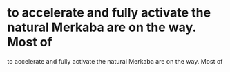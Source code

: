 # to accelerate and fully activate the natural Merkaba are on the way. Most of

to accelerate and fully activate the natural Merkaba are on the way. Most of